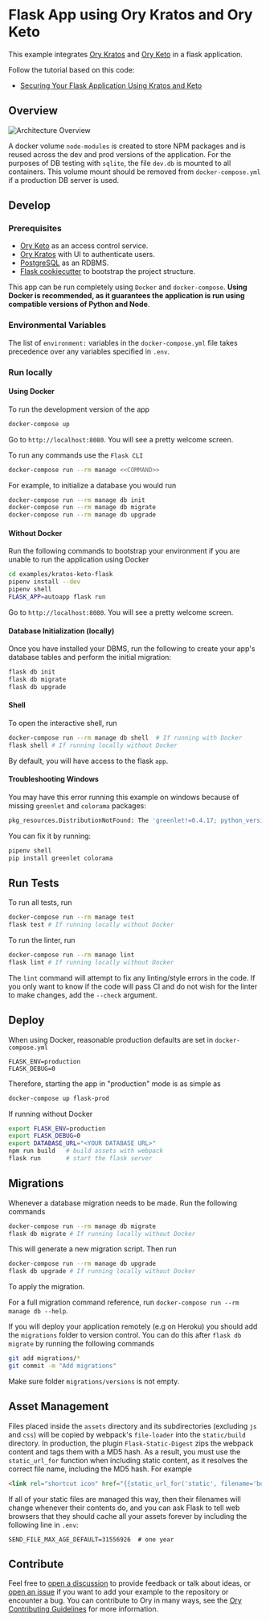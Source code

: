 # Flask App using Ory Kratos and Ory Keto

This example integrates [Ory Kratos](https://www.ory.sh/kratos/docs/quickstart/) and [Ory Keto](https://www.ory.sh/keto/docs/quickstart/) in a flask application.

Follow the tutorial based on this code:

- [Securing Your Flask Application Using Kratos and Keto](https://www.ory.sh/securing-flask-application-using-kratos-and-keto/)

## Overview

![Architecture Overview](https://mermaid.ink/img/pako:eNptkktOIzEQhq9S8iojMSIShIUXSIjHCM2CRZRdS1CyK2kraVeP7RYKCGkuMIs5AbsR7DgTJ-AIlNsN0ZB4U9Xu7__rId8rw5aUVpF-deQNnTlcBGwqD3JaDMkZ16JP0EUKgBFmEiOM3h7_Pr3-_vP2-O9F0uch_batWwZMHGeXWfuzz0E-RvrwcDLZgQ_IJ5zBg4Md4HyFcZm5iz4Z6cl4PN5lSIl7uxyz29GRUIXLM30_Pu6tNFy15AGh5oZaXFBBcJVg6hYeLv1-jrO23OfT6zb6H5TghsP6uox8HSlGx_4GDPPS0bauTFiEzpJPLq0hBXQpwjxwA_u3NWPjgLxt2flULGgVCbBLdVYYTGSHe283PZ8YI-XhlH0KvNpRW9ahwdRkZImFlf2I55f5P4txcHdblQa3vEcN05pvY29hpKo0Bzz_zzErim7TTz5qTzUUGnRWHuJ9_lcp0TVUKS2pxbCsVOUfhOtaKwOfW5c4KD1H6W5PSXs8XXujdAodfUDDSx6oh3d7rfx0)

A docker volume `node-modules` is created to store NPM packages and is reused across the dev and prod versions of the application.
For the purposes of DB testing with `sqlite`, the file `dev.db` is mounted to all containers. This volume mount should be removed
from `docker-compose.yml` if a production DB server is used.

## Develop

### Prerequisites

- [Ory Keto](https://www.ory.sh/docs/keto/install) as an access control service.
- [Ory Kratos](https://www.ory.sh/docs/kratos/install) with UI to authenticate users.
- [PostgreSQL](https://www.postgresql.org/download/) as an RDBMS.
- [Flask cookiecutter](https://github.com/cookiecutter-flask/cookiecutter-flask) to bootstrap the project structure.

This app can be run completely using `Docker` and `docker-compose`. **Using Docker is recommended, as it guarantees the application is run using compatible versions of Python and Node**.

### Environmental Variables

The list of `environment:` variables in the `docker-compose.yml` file takes precedence over any variables specified in `.env`.

### Run locally

#### Using Docker

To run the development version of the app

```bash
docker-compose up
```

Go to `http://localhost:8080`. You will see a pretty welcome screen.

To run any commands use the `Flask CLI`

```bash
docker-compose run --rm manage <<COMMAND>>
```

For example, to initialize a database you would run

```bash
docker-compose run --rm manage db init
docker-compose run --rm manage db migrate
docker-compose run --rm manage db upgrade
```

#### Without Docker

Run the following commands to bootstrap your environment if you are unable to run the application using Docker

```bash
cd examples/kratos-keto-flask
pipenv install --dev
pipenv shell
FLASK_APP=autoapp flask run
```

Go to `http://localhost:8080`. You will see a pretty welcome screen.

#### Database Initialization (locally)

Once you have installed your DBMS, run the following to create your app's database tables and perform the initial migration:

```bash
flask db init
flask db migrate
flask db upgrade
```

#### Shell

To open the interactive shell, run

```bash
docker-compose run --rm manage db shell  # If running with Docker
flask shell # If running locally without Docker
```

By default, you will have access to the flask `app`.

#### Troubleshooting Windows

You may have this error running this example on windows because of missing `greenlet` and `colorama` packages:

```bash
pkg_resources.DistributionNotFound: The 'greenlet!=0.4.17; python_version >= "3" and (platform_machine == "aarch64" or (platform_machine == "ppc64le" or (platform_machine == "x86_64" or (platform_machine == "amd64" or (platform_machine == "AMD64" or (platform_machine == "win32" or platform_machine == "WIN32"))))))' distribution was not found and is required by SQLAlchemy
```

You can fix it by running:

```bash
pipenv shell
pip install greenlet colorama
```

## Run Tests

To run all tests, run

```bash
docker-compose run --rm manage test
flask test # If running locally without Docker
```

To run the linter, run

```bash
docker-compose run --rm manage lint
flask lint # If running locally without Docker
```

The `lint` command will attempt to fix any linting/style errors in the code. If you only want to know if the code will pass CI and
do not wish for the linter to make changes, add the `--check` argument.

## Deploy

When using Docker, reasonable production defaults are set in `docker-compose.yml`

```text
FLASK_ENV=production
FLASK_DEBUG=0
```

Therefore, starting the app in "production" mode is as simple as

```bash
docker-compose up flask-prod
```

If running without Docker

```bash
export FLASK_ENV=production
export FLASK_DEBUG=0
export DATABASE_URL="<YOUR DATABASE URL>"
npm run build   # build assets with webpack
flask run       # start the flask server
```

## Migrations

Whenever a database migration needs to be made. Run the following commands

```bash
docker-compose run --rm manage db migrate
flask db migrate # If running locally without Docker
```

This will generate a new migration script. Then run

```bash
docker-compose run --rm manage db upgrade
flask db upgrade # If running locally without Docker
```

To apply the migration.

For a full migration command reference, run `docker-compose run --rm manage db --help`.

If you will deploy your application remotely (e.g on Heroku) you should add the `migrations` folder to version control. You can do
this after `flask db migrate` by running the following commands

```bash
git add migrations/*
git commit -m "Add migrations"
```

Make sure folder `migrations/versions` is not empty.

## Asset Management

Files placed inside the `assets` directory and its subdirectories (excluding `js` and `css`) will be copied by webpack's
`file-loader` into the `static/build` directory. In production, the plugin `Flask-Static-Digest` zips the webpack content and tags
them with a MD5 hash. As a result, you must use the `static_url_for` function when including static content, as it resolves the
correct file name, including the MD5 hash. For example

```html
<link rel="shortcut icon" href="{{static_url_for('static', filename='build/img/favicon.ico') }}" />
```

If all of your static files are managed this way, then their filenames will change whenever their contents do, and you can ask
Flask to tell web browsers that they should cache all your assets forever by including the following line in `.env`:

```text
SEND_FILE_MAX_AGE_DEFAULT=31556926  # one year
```

## Contribute

Feel free to [open a discussion](https://github.com/ory/examples/discussions/new) to provide feedback or talk about ideas, or [open an issue](https://github.com/ory/examples/issues/new) if you want to add your example to the repository or encounter a bug.
You can contribute to Ory in many ways, see the [Ory Contributing Guidelines](https://www.ory.sh/docs/ecosystem/contributing) for more information.
